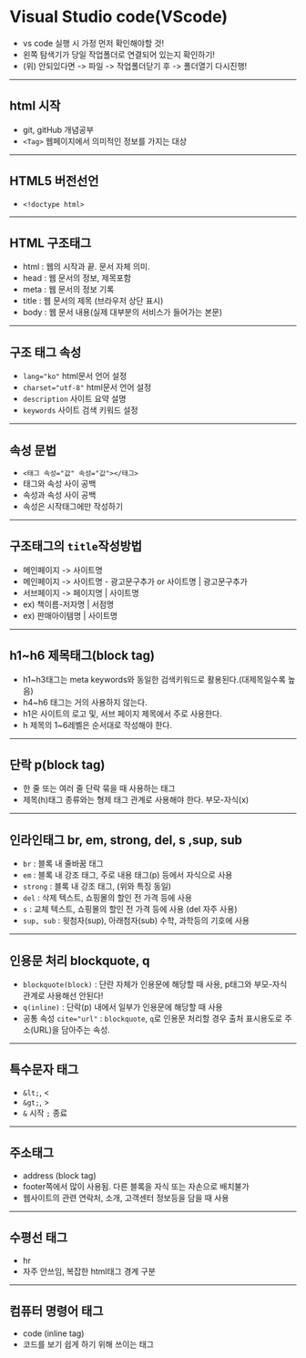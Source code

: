 # Visual Studio code(VScode)
* vs code 실행 시 가정 먼저 확인해야할 것!
* 왼쪽 탐색기가 당일 작업폴더로 연결되어 있는지 확인하기!
* (위) 안되있다면 -> 파일 -> 작업폴더닫기 후 -> 폴더열기 다시진행!
---
## html 시작
* git, gitHub 개념공부
* `<Tag>` 웹페이지에서 의미적인 정보를 가지는 대상
---
## HTML5 버전선언
* `<!doctype html>`
---
## HTML 구조태그
* html : 웹의 시작과 끝. 문서 자체 의미.
* head : 웹 문서의 정보, 제목포함
* meta : 웹 문서의 정보 기록
* title : 웹 문서의 제목 (브라우저 상단 표시)
* body : 웹 문서 내용(실제 대부분의 서비스가 들어가는 본문)
---
## 구조 태그 속성
* `lang="ko"` html문서 언어 설정
* `charset="utf-8"` html문서 언어 설정
* `description` 사이트 요약 설명
* `keywords` 사이트 검색 키워드 설정
---
## 속성 문법
* `<태그 속성="값" 속성="값"></태그>`
* 태그와 속성 사이 공백
* 속성과 속성 사이 공백
* 속성은 시작태그에만 작성하기
---
## 구조태그의 `title`작성방법
* 메인페이지 -> 사이트명
* 메인페이지 -> 사이트명 - 광고문구추가 or 사이트명 | 광고문구추가
* 서브페이지 -> 페이지명 | 사이트명
* ex) 책이름-저자명 | 서점명
* ex) 판매아이템명 | 사이트명
---
## h1~h6 제목태그(block tag)
* h1~h3태그는 meta keywords와 동일한 검색키워드로 활용된다.(대제목일수록 높음)
* h4~h6 태그는 거의 사용하지 않는다.
* h1은 사이트의 로고 및, 서브 페이지 제목에서 주로 사용한다.
* h 제목의 1~6레벨은 순서대로 작성해야 한다.
---
## 단락 p(block tag)
* 한 줄 또는 여러 줄 단락 묶을 때 사용하는 태그
* 제목(h)태그 종류와는 형제 태그 관계로 사용해야 한다. 부모-자식(x)
---
## 인라인태그 br, em, strong, del, s ,sup, sub
* `br` : 블록 내 줄바꿈 태그
* `em` : 블록 내 강조 태그, 주로 내용 태그(p) 등에서 자식으로 사용
* `strong` : 블록 내 강조 태그, (위와 특징 동일)
* `del` : 삭제 텍스트, 쇼핑몰의 할인 전 가격 등에 사용
* `s` : 교체 텍스트, 쇼핑몰의 할인 전 가격 등에 사용 (del 자주 사용)
* `sup, sub` : 윗첨자(sup), 아래첨자(sub) 수학, 과학등의 기호에 사용
---
## 인용문 처리 blockquote, q
* `blockquote(block)` : 단란 자체가 인용문에 해당할 때 사용, p태그와 부모-자식 관계로 사용해선 안된다!
* `q(inline)` : 단락(p) 내에서 일부가 인용문에 해당할 때 사용
* 공통 속성 `cite="url"` : `blockquote`, `q`로 인용문 처리할 경우 출처 표시용도로 주소(URL)을 담아주는 속성.
---
## 특수문자 태그
* `&lt;`, &lt;
* `&gt;`, &gt;
* `&` 시작 `;` 종료
---
## 주소태그
* address (block tag)
* footer쪽에서 많이 사용됨. 다른 블록을 자식 또는 자손으로 배치불가
* 웹사이트의 관련 연락처, 소개, 고객센터 정보등을 담을 때 사용
---
## 수평선 태그
* hr
* 자주 안쓰임, 복잡한 html태그 경계 구분
---
## 컴퓨터 명령어 태그
* code (inline tag)
* 코드를 보기 쉽게 하기 위해 쓰이는 태그